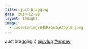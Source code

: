 ```yaml
---
title: just-bragging
date: 2014-12-09
layout: thought
image:
  - /assets/img/B4bRsGsIgAAOpl8.jpeg
---
```

Just bragging :) [@dvlup](https://x.com/DVLUP) [#wpdev](https://x.com/hashtag/wpdev?src=hashtag_click)